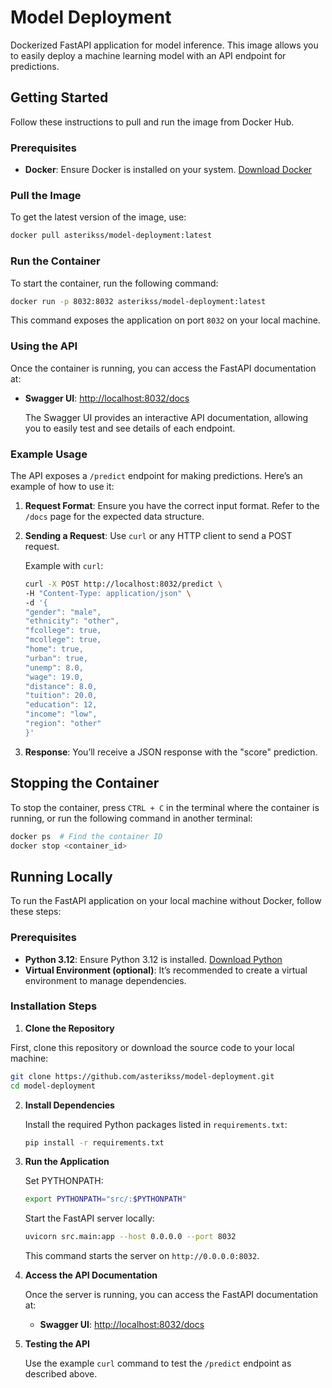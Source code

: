 # Model Deployment

Dockerized FastAPI application for model inference. This image allows you to easily deploy a machine learning model with an API endpoint for predictions.

## Getting Started

Follow these instructions to pull and run the image from Docker Hub.

### Prerequisites

- **Docker**: Ensure Docker is installed on your system. [Download Docker](https://docs.docker.com/get-docker/)

### Pull the Image

To get the latest version of the image, use:

```bash
docker pull asterikss/model-deployment:latest
```

### Run the Container

To start the container, run the following command:

```bash
docker run -p 8032:8032 asterikss/model-deployment:latest
```

This command exposes the application on port `8032` on your local machine.

### Using the API

Once the container is running, you can access the FastAPI documentation at:

- **Swagger UI**: [http://localhost:8032/docs](http://localhost:8032/docs)
  
  The Swagger UI provides an interactive API documentation, allowing you to easily test and see details of each endpoint.

### Example Usage

The API exposes a `/predict` endpoint for making predictions. Here’s an example of how to use it:

1. **Request Format**: Ensure you have the correct input format. Refer to the `/docs` page for the expected data structure.

2. **Sending a Request**: Use `curl` or any HTTP client to send a POST request.

   Example with `curl`:

   ```bash
   curl -X POST http://localhost:8032/predict \
   -H "Content-Type: application/json" \
   -d '{
   "gender": "male",
   "ethnicity": "other",
   "fcollege": true,
   "mcollege": true,
   "home": true,
   "urban": true,
   "unemp": 8.0,
   "wage": 19.0,
   "distance": 8.0,
   "tuition": 20.0,
   "education": 12,
   "income": "low",
   "region": "other"
   }'
   ```

3. **Response**: You’ll receive a JSON response with the "score" prediction.

## Stopping the Container

To stop the container, press `CTRL + C` in the terminal where the container is running, or run the following command in another terminal:

```bash
docker ps  # Find the container ID
docker stop <container_id>
```

## Running Locally

To run the FastAPI application on your local machine without Docker, follow these steps:

### Prerequisites

- **Python 3.12**: Ensure Python 3.12 is installed. [Download Python](https://www.python.org/downloads/)
- **Virtual Environment (optional)**: It’s recommended to create a virtual environment to manage dependencies.

### Installation Steps

1. **Clone the Repository**

First, clone this repository or download the source code to your local machine:

```bash
git clone https://github.com/asterikss/model-deployment.git
cd model-deployment
```

2. **Install Dependencies**

   Install the required Python packages listed in `requirements.txt`:

   ```bash
   pip install -r requirements.txt
   ```

3. **Run the Application**

   Set PYTHONPATH:

   ```bash
   export PYTHONPATH="src/:$PYTHONPATH"
   ```

   Start the FastAPI server locally:

   ```bash
   uvicorn src.main:app --host 0.0.0.0 --port 8032
   ```

   This command starts the server on `http://0.0.0.0:8032`.

4. **Access the API Documentation**

   Once the server is running, you can access the FastAPI documentation at:

   - **Swagger UI**: [http://localhost:8032/docs](http://localhost:8032/docs)

5. **Testing the API**

   Use the example `curl` command to test the `/predict` endpoint as described above.
